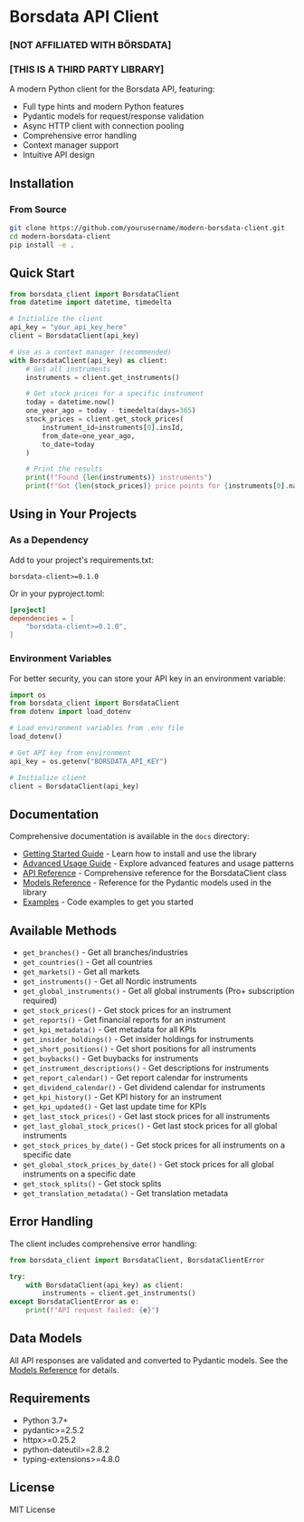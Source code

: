 # Borsdata API Client
### [NOT AFFILIATED WITH BÖRSDATA]
### [THIS IS A THIRD PARTY LIBRARY]

A modern Python client for the Borsdata API, featuring:

- Full type hints and modern Python features
- Pydantic models for request/response validation
- Async HTTP client with connection pooling
- Comprehensive error handling
- Context manager support
- Intuitive API design

## Installation

### From Source

```bash
git clone https://github.com/yourusername/modern-borsdata-client.git
cd modern-borsdata-client
pip install -e .
```

## Quick Start

```python
from borsdata_client import BorsdataClient
from datetime import datetime, timedelta

# Initialize the client
api_key = "your_api_key_here"
client = BorsdataClient(api_key)

# Use as a context manager (recommended)
with BorsdataClient(api_key) as client:
    # Get all instruments
    instruments = client.get_instruments()

    # Get stock prices for a specific instrument
    today = datetime.now()
    one_year_ago = today - timedelta(days=365)
    stock_prices = client.get_stock_prices(
        instrument_id=instruments[0].insId,
        from_date=one_year_ago,
        to_date=today
    )

    # Print the results
    print(f"Found {len(instruments)} instruments")
    print(f"Got {len(stock_prices)} price points for {instruments[0].name}")
```

## Using in Your Projects

### As a Dependency

Add to your project's requirements.txt:

```
borsdata-client>=0.1.0
```

Or in your pyproject.toml:

```toml
[project]
dependencies = [
    "borsdata-client>=0.1.0",
]
```

### Environment Variables

For better security, you can store your API key in an environment variable:

```python
import os
from borsdata_client import BorsdataClient
from dotenv import load_dotenv

# Load environment variables from .env file
load_dotenv()

# Get API key from environment
api_key = os.getenv("BORSDATA_API_KEY")

# Initialize client
client = BorsdataClient(api_key)
```

## Documentation

Comprehensive documentation is available in the `docs` directory:

- [Getting Started Guide](docs/guides/getting_started.md) - Learn how to install and use the library
- [Advanced Usage Guide](docs/guides/advanced_usage.md) - Explore advanced features and usage patterns
- [API Reference](docs/api/client.md) - Comprehensive reference for the BorsdataClient class
- [Models Reference](docs/api/models.md) - Reference for the Pydantic models used in the library
- [Examples](docs/examples/basic_usage.md) - Code examples to get you started

## Available Methods

- `get_branches()` - Get all branches/industries
- `get_countries()` - Get all countries
- `get_markets()` - Get all markets
- `get_instruments()` - Get all Nordic instruments
- `get_global_instruments()` - Get all global instruments (Pro+ subscription required)
- `get_stock_prices()` - Get stock prices for an instrument
- `get_reports()` - Get financial reports for an instrument
- `get_kpi_metadata()` - Get metadata for all KPIs
- `get_insider_holdings()` - Get insider holdings for instruments
- `get_short_positions()` - Get short positions for all instruments
- `get_buybacks()` - Get buybacks for instruments
- `get_instrument_descriptions()` - Get descriptions for instruments
- `get_report_calendar()` - Get report calendar for instruments
- `get_dividend_calendar()` - Get dividend calendar for instruments
- `get_kpi_history()` - Get KPI history for an instrument
- `get_kpi_updated()` - Get last update time for KPIs
- `get_last_stock_prices()` - Get last stock prices for all instruments
- `get_last_global_stock_prices()` - Get last stock prices for all global instruments
- `get_stock_prices_by_date()` - Get stock prices for all instruments on a specific date
- `get_global_stock_prices_by_date()` - Get stock prices for all global instruments on a specific date
- `get_stock_splits()` - Get stock splits
- `get_translation_metadata()` - Get translation metadata

## Error Handling

The client includes comprehensive error handling:

```python
from borsdata_client import BorsdataClient, BorsdataClientError

try:
    with BorsdataClient(api_key) as client:
        instruments = client.get_instruments()
except BorsdataClientError as e:
    print(f"API request failed: {e}")
```

## Data Models

All API responses are validated and converted to Pydantic models. See the [Models Reference](docs/api/models.md) for details.

## Requirements

- Python 3.7+
- pydantic>=2.5.2
- httpx>=0.25.2
- python-dateutil>=2.8.2
- typing-extensions>=4.8.0

## License

MIT License
